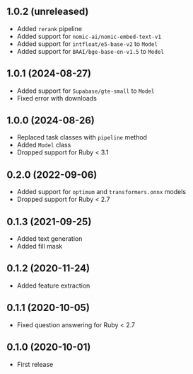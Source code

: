 ## 1.0.2 (unreleased)

- Added `rerank` pipeline
- Added support for `nomic-ai/nomic-embed-text-v1`
- Added support for `intfloat/e5-base-v2` to `Model`
- Added support for `BAAI/bge-base-en-v1.5` to `Model`

## 1.0.1 (2024-08-27)

- Added support for `Supabase/gte-small` to `Model`
- Fixed error with downloads

## 1.0.0 (2024-08-26)

- Replaced task classes with `pipeline` method
- Added `Model` class
- Dropped support for Ruby < 3.1

## 0.2.0 (2022-09-06)

- Added support for `optimum` and `transformers.onnx` models
- Dropped support for Ruby < 2.7

## 0.1.3 (2021-09-25)

- Added text generation
- Added fill mask

## 0.1.2 (2020-11-24)

- Added feature extraction

## 0.1.1 (2020-10-05)

- Fixed question answering for Ruby < 2.7

## 0.1.0 (2020-10-01)

- First release
